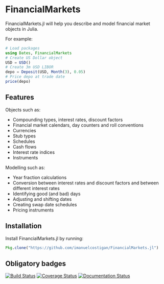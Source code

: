 # FinancialMarkets

FinancialMarkets.jl will help you describe and model financial market objects in
Julia.

For example:

```julia
# Load packages
using Dates, FinancialMarkets
# Create US Dollar object
USD = USD()
# Create 3m USD LIBOR
depo = Deposit(USD, Month(3), 0.05)
# Price depo at trade date
price(depo)
```
## Features

Objects such as:

- Compounding types, interest rates, discount factors
- Financial market calendars, day counters and roll conventions
- Currencies
- Stub types
- Schedules
- Cash flows
- Interest rate indices
- Instruments

Modelling such as:

- Year fraction calculations
- Conversion between interest rates and discount factors and between different interest rates
- Identifying good (and bad) days
- Adjusting and shifting dates
- Creating swap date schedules
- Pricing instruments

## Installation

Install FinancialMarkets.jl by running:

```julia
Pkg.clone("https://github.com/imanuelcostigan/FinancialMarkets.jl")
```

## Obligatory badges

[![Build Status](https://travis-ci.org/imanuelcostigan/FinancialMarkets.jl.png)](https://travis-ci.org/imanuelcostigan/FinancialMarkets.jl)
[![Coverage Status](https://coveralls.io/repos/imanuelcostigan/FinancialMarkets.jl/badge.svg?branch=release%2F0.2)](https://coveralls.io/r/imanuelcostigan/FinancialMarkets.jl?branch=release%2F0.2)
[![Documentation Status](https://readthedocs.org/projects/finmarketsjl/badge/?version=latest)](https://readthedocs.org/projects/finmarketsjl/?badge=latest)
